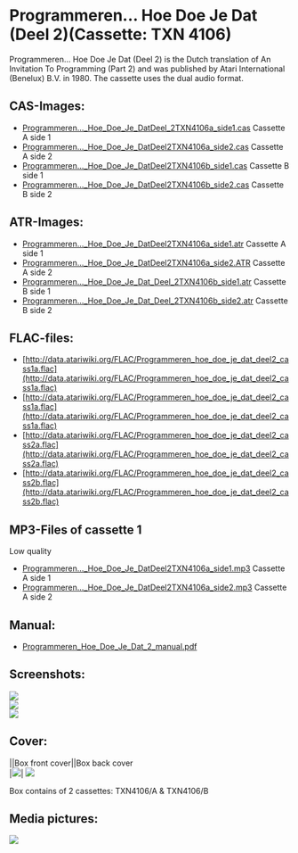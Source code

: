 # Programmeren... Hoe Doe Je Dat (Deel 2)(Cassette: TXN 4106)  
Programmeren... Hoe Doe Je Dat (Deel 2) is the Dutch translation of An Invitation To Programming (Part 2) and was published by Atari International (Benelux) B.V. in 1980. The cassette uses the dual audio format.  
  
## CAS-Images:  
- [Programmeren..._Hoe_Doe_Je_DatDeel_2TXN4106a_side1.cas](attachments/Programmeren..._Hoe_Doe_Je_DatDeel_2TXN4106a_side1.cas) Cassette A side 1  
- [Programmeren..._Hoe_Doe_Je_DatDeel2TXN4106a_side2.cas](attachments/Programmeren..._Hoe_Doe_Je_DatDeel2TXN4106a_side2.cas) Cassette A side 2  
- [Programmeren..._Hoe_Doe_Je_DatDeel2TXN4106b_side1.cas](attachments/Programmeren..._Hoe_Doe_Je_DatDeel2TXN4106b_side1.cas) Cassette B side 1  
- [Programmeren..._Hoe_Doe_Je_DatDeel2TXN4106b_side2.cas](attachments/Programmeren..._Hoe_Doe_Je_DatDeel2TXN4106b_side2.cas) Cassette B side 2  
  
## ATR-Images:  
- [Programmeren..._Hoe_Doe_Je_DatDeel2TXN4106a_side1.atr](attachments/Programmeren..._Hoe_Doe_Je_DatDeel2TXN4106a_side1.atr) Cassette A side 1  
- [Programmeren..._Hoe_Doe_Je_DatDeel2TXN4106a_side2.ATR](attachments/Programmeren..._Hoe_Doe_Je_DatDeel2TXN4106a_side2.ATR) Cassette A side 2  
- [Programmeren..._Hoe_Doe_Je_Dat_Deel_2TXN4106b_side1.atr](attachments/Programmeren..._Hoe_Doe_Je_Dat_Deel_2TXN4106b_side1.atr) Cassette B side 1  
- [Programmeren..._Hoe_Doe_Je_Dat_Deel_2TXN4106b_side2.atr](attachments/Programmeren..._Hoe_Doe_Je_Dat_Deel_2TXN4106b_side2.atr) Cassette B side 2  
  
## FLAC-files:  
- [http://data.atariwiki.org/FLAC/Programmeren_hoe_doe_je_dat_deel2_cass1a.flac](http://data.atariwiki.org/FLAC/Programmeren_hoe_doe_je_dat_deel2_cass1a.flac)  
- [http://data.atariwiki.org/FLAC/Programmeren_hoe_doe_je_dat_deel2_cass1a.flac](http://data.atariwiki.org/FLAC/Programmeren_hoe_doe_je_dat_deel2_cass1a.flac)  
- [http://data.atariwiki.org/FLAC/Programmeren_hoe_doe_je_dat_deel2_cass2a.flac](http://data.atariwiki.org/FLAC/Programmeren_hoe_doe_je_dat_deel2_cass2a.flac)  
- [http://data.atariwiki.org/FLAC/Programmeren_hoe_doe_je_dat_deel2_cass2b.flac](http://data.atariwiki.org/FLAC/Programmeren_hoe_doe_je_dat_deel2_cass2b.flac)  
  
## MP3-Files of cassette 1  
Low quality  
- [Programmeren..._Hoe_Doe_Je_DatDeel2TXN4106a_side1.mp3](attachments/Programmeren..._Hoe_Doe_Je_DatDeel2TXN4106a_side1.mp3) Cassette A side 1  
- [Programmeren..._Hoe_Doe_Je_DatDeel2TXN4106a_side2.mp3](attachments/Programmeren..._Hoe_Doe_Je_DatDeel2TXN4106a_side2.mp3) Cassette A side 2  
  
## Manual:  
- [Programmeren_Hoe_Doe_Je_Dat_2_manual.pdf](attachments/Programmeren_Hoe_Doe_Je_Dat_2_manual.pdf)  
  
## Screenshots:  
![](attachments/programmerendeel21.jpg)  
![](attachments/programmerendeel22.jpg)  
![](attachments/programmerendeel23.jpg)  
  
## Cover:  
||Box front cover||Box back cover  
|![](attachments/Programmere_Deel2_front.jpg)| ![](attachments/Programmere_Deel2_back.jpg)  
  
Box contains of 2 cassettes: TXN4106/A & TXN4106/B  
  
## Media pictures:  
![](attachments/Programmeren_Hoe_Doe_Je_Dat_2_cassette1.jpg)  
